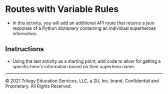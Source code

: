 # Routes with Variable Rules

* In this activity, you will add an additional API route that returns a json response of a Python dictionary containing an individual superheroes information.

## Instructions

* Using the last activity as a starting point, add code to allow for getting a specific hero's information based on their superhero name.

- - -

© 2021 Trilogy Education Services, LLC, a 2U, Inc. brand. Confidential and Proprietary. All Rights Reserved.
